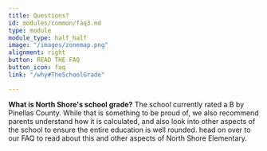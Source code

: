 ```yaml
---
title: Questions?
id: modules/common/faq3.md
type: module
module_type: half_half
image: "/images/zonemap.png"
alignment: right
button: READ THE FAQ
button_icon: faq
link: "/why#TheSchoolGrade"

---
```

<p><strong>What is North Shore's school grade?</strong> The school currently rated a B by Pinellas County. While that is something to be proud of, we also recommend parents understand how it is calculated, and also look into other aspects of the school to ensure the entire education is well rounded. head on over to our FAQ to read about this and other aspects of North Shore Elementary.</p>